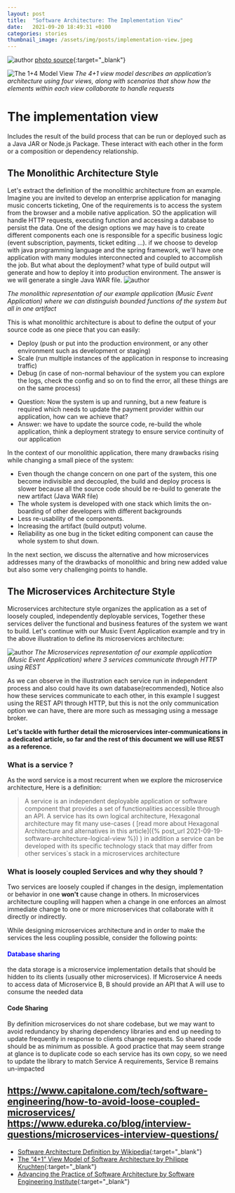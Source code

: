 ```yaml
---
layout: post
title:  "Software Architecture: The Implementation View"
date:   2021-09-20 18:49:31 +0100
categories: stories
thumbnail_image: /assets/img/posts/implementation-view.jpeg
---
```

![author](/assets/img/posts/implementation-view.jpeg)
[photo source](https://middleware.io/wp-content/uploads/2021/09/What-are-microservices_-How-does-microservices-architecture-work_.jpg){:target="_blank"}

![The 1+4 Model View](/assets/img/figures/1plus4model-implementation-view.png)
*The 4+1 view model describes an application’s architecture using four views, along with scenarios that show how the elements within each view collaborate to handle requests*


# The implementation view
Includes the result of the build process that can be run or deployed such as a Java JAR or Node.js Package. These interact
with each other in the form or a composition or dependency relationship.

##  The Monolithic Architecture Style
Let's extract the definition of the monolithic architecture from an example. Imagine you are invited to develop an enterprise application for
managing music concerts ticketing, One of the requirements is to access the system from the browser and a mobile native application. SO the application
will handle HTTP requests, executing function and accessing a database to persist the data. One of the design options we may have
is to create different components each one is responsible for a specific business logic (event subscription, payments, ticket editing ...). if we choose to develop with
java programming language and the spring framework, we'll have one application with many modules interconnected and coupled to accomplish
the job. But what about the deployment? what type of build output will generate and how to deploy it into production environment.
The answer is we will generate a single Java WAR file.
![author](/assets/img/figures/monolithic-architecture.png)

*The monolithic representation of our example application (Music Event Application) where we can distinguish bounded functions of the system but all in one artifact*

This is what monolithic architecture is about to define the output of your source code as one piece that you can easily:
* Deploy (push or put into the production environment, or any other environment such as development or staging)
* Scale (run multiple instances of the application in response to increasing traffic)
* Debug (in case of non-normal behaviour of the system you can explore the logs, check the config and so on to find the error, all these things are on the same process)

- Question: Now the system is up and running, but a new feature is required which needs to update the payment provider within our application, how can we achieve that?
- Answer: we have to update the source code, re-build the whole application, think a deployment strategy to ensure service continuity of our application

In the context of our monolithic application, there many drawbacks rising while changing a small piece of the system:

- Even though the change concern on one part of the system, this one become indivisible and decoupled, the build and deploy process is slower because all the source code should be re-build to generate the new artifact (Java WAR file)
- The whole system is developed with one stack which limits the on-boarding of other developers with different backgrounds
- Less re-usability of the components.
- Increasing the artifact (build output) volume.
- Reliability as one bug in the ticket editing component can cause the whole system to shut down.

In the next section, we discuss the alternative and how microservices addresses many of the drawbacks of monolithic and bring new added value but also some very challenging points to handle.

## The Microservices Architecture Style
Microservices architecture style organizes the application as a set of loosely coupled, independently deployable services, Together these services deliver the functional and business
features of the system we want to build. Let's continue with our Music Event Application example and try in the above illustration to define its microservices architecture:

![author](/assets/img/figures/implementation-view-microservices.png)
*The Microservices representation of our example application (Music Event Application) where 3 services communicate through HTTP using REST*

As we can observe in the illustration each service run in independent process and also could have its own database(recommended), Notice also how these services communicate
to each other, in this example I suggest using the REST API through HTTP, but this is not the only communication option we can have, there are more such as messaging using a message broker.

__Let's tackle with further detail the microservices inter-communications in a dedicated article, so far and the rest of this document we will use REST as a reference.__

### What is a service ?
As the word service is a most recurrent when we explore the microservice architecture, Here is a definition:
> A service is an independent deployable application or software component that provides a set of functionalities accessible through an API. A service has its own
> logical architecture, Hexagonal architecture may fit many use-cases ( [read more about Hexagonal Architecture and alternatives in this article]({% post_url 2021-09-19-software-architecture-logical-view %}) )
> in addition a service can be developed with its specific technology stack that may differ from other services`s stack in a microservices architecture

### What is loosely coupled Services and why they should ?
Two services are loosely coupled if changes in the design, implementation or behavior in one __won't__ cause change in others. In microservices architecture coupling will happen when
a change in one enforces an almost immediate change to one or more microservices that collaborate with it directly or indirectly.

While designing microservices architecture and in order to make the services the less coupling possible, consider the following points:
#### <span style="color:blue">Database sharing</span>
the data storage is a microservice implementation details that should be hidden to its clients (usually other microservices). 
If Microservice A needs to access data of Microservice B, B should provide an API that A will use to consume the needed data

#### Code Sharing
By definition microservices do not share codebase, but we may want to avoid redundancy by sharing dependency libraries and
end up needing to update frequently in response to clients change requests. So shared code should be as minimum as possible.
A good practice that may seem strange at glance is to duplicate code so each service has its own copy, so we need to update the library to match Service A requirements, Service B remains un-impacted 


https://www.capitalone.com/tech/software-engineering/how-to-avoid-loose-coupled-microservices/
https://www.edureka.co/blog/interview-questions/microservices-interview-questions/
----

* [Software Architecture Definition by Wikipedia](https://en.wikipedia.org/wiki/Software_architecture){:target="_blank"}
* [The “4+1” View Model of Software Architecture by Philippe Kruchten](https://www.cs.ubc.ca/~gregor/teaching/papers/4+1view-architecture.pdf){:target="_blank"}
* [Advancing the Practice of Software Architecture by Software Engineering Institute](https://www.sei.cmu.edu/our-work/software-architecture/){:target="_blank"}
